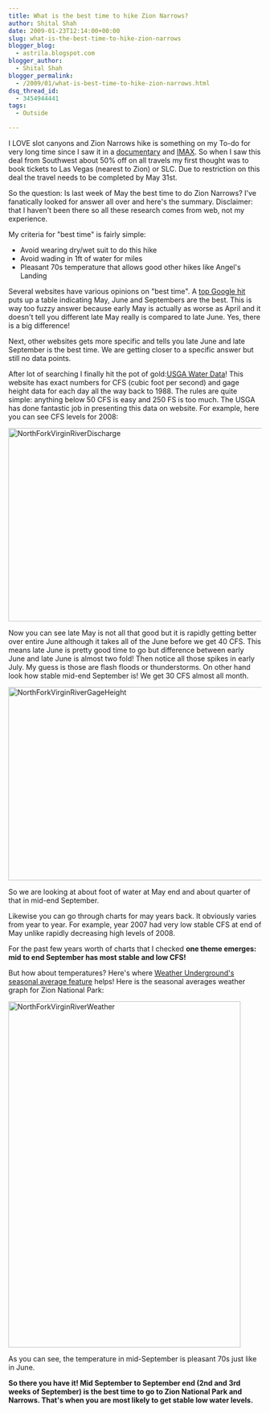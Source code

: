 ```yaml
---
title: What is the best time to hike Zion Narrows?
author: Shital Shah
date: 2009-01-23T12:14:00+00:00
slug: what-is-the-best-time-to-hike-zion-narrows
blogger_blog:
  - astrila.blogspot.com
blogger_author:
  - Shital Shah
blogger_permalink:
  - /2009/01/what-is-best-time-to-hike-zion-narrows.html
dsq_thread_id:
  - 3454944441
tags:
  - Outside

---
```

I LOVE slot canyons and Zion Narrows hike is something on my To-do for very long time since I saw it in a [documentary][1] and [IMAX][2]. So when I saw this deal from Southwest about 50% off on all travels my first thought was to book tickets to Las Vegas (nearest to Zion) or SLC. Due to restriction on this deal the travel needs to be completed by May 31st.

So the question: Is last week of May the best time to do Zion Narrows? I've fanatically looked for answer all over and here's the summary. Disclaimer: that I haven't been there so all these research comes from web, not my experience.

My criteria for "best time" is fairly simple:

  * Avoid wearing dry/wet suit to do this hike
  * Avoid wading in 1ft of water for miles
  * Pleasant 70s temperature that allows good other hikes like Angel's Landing

Several websites have various opinions on "best time". A [top Google hit][3] puts up a table indicating May, June and Septembers are the best. This is way too fuzzy answer because early May is actually as worse as April and it doesn't tell you different late May really is compared to late June. Yes, there is a big difference!

Next, other websites gets more specific and tells you late June and late September is the best time. We are getting closer to a specific answer but still no data points.

After lot of searching I finally hit the pot of gold:[USGA Water Data][4]! This website has exact numbers for CFS (cubic foot per second) and gage height data for each day all the way back to 1988. The rules are quite simple: anything below 50 CFS is easy and 250 FS is too much. The USGA has done fantastic job in presenting this data on website. For example, here you can see CFS levels for 2008:

[<img src="/images/posts/2009/01/NorthForkVirginRiverDischarge.png" alt="NorthForkVirginRiverDischarge" width="576" height="384" class="alignnone size-full wp-image-733" srcset="http://shitalshah.com/ShitalShahWP/wp-content/uploads/2009/01/NorthForkVirginRiverDischarge.png 576w, http://shitalshah.com/ShitalShahWP/wp-content/uploads/2009/01/NorthForkVirginRiverDischarge-300x200.png 300w" sizes="(max-width: 576px) 100vw, 576px" />][5]

Now you can see late May is not all that good but it is rapidly getting better over entire June although it takes all of the June before we get 40 CFS. This means late June is pretty good time to go but difference between early June and late June is almost two fold! Then notice all those spikes in early July. My guess is those are flash floods or thunderstorms. On other hand look how stable mid-end September is! We get 30 CFS almost all month.

[<img src="/images/posts/2009/01/NorthForkVirginRiverGageHeight.png" alt="NorthForkVirginRiverGageHeight" width="576" height="384" class="alignnone size-full wp-image-732" srcset="http://shitalshah.com/ShitalShahWP/wp-content/uploads/2009/01/NorthForkVirginRiverGageHeight.png 576w, http://shitalshah.com/ShitalShahWP/wp-content/uploads/2009/01/NorthForkVirginRiverGageHeight-300x200.png 300w" sizes="(max-width: 576px) 100vw, 576px" />][6]

So we are looking at about foot of water at May end and about quarter of that in mid-end September.

Likewise you can go through charts for may years back. It obviously varies from year to year. For example, year 2007 had very low stable CFS at end of May unlike rapidly decreasing high levels of 2008.

For the past few years worth of charts that I checked **one theme emerges: mid to end September has most stable and low CFS!**

But how about temperatures? Here's where [Weather Underground's seasonal average feature][7] helps! Here is the seasonal averages weather graph for Zion National Park:

[<img src="/images/posts/2009/01/NorthForkVirginRiverWeather.png" alt="NorthForkVirginRiverWeather" width="462" height="687" class="alignnone size-full wp-image-731" srcset="http://shitalshah.com/ShitalShahWP/wp-content/uploads/2009/01/NorthForkVirginRiverWeather.png 462w, http://shitalshah.com/ShitalShahWP/wp-content/uploads/2009/01/NorthForkVirginRiverWeather-201x300.png 201w" sizes="(max-width: 462px) 100vw, 462px" />][8]

As you can see, the temperature in mid-September is pleasant 70s just like in June.

**So there you have it! Mid September to September end (2nd and 3rd weeks of September) is the best time to go to Zion National Park and Narrows. That's when you are most likely to get stable low water levels.**

 [1]: http://www.netflix.com/WiPlayer?movieid=60029430&trkid=222336&lnkctr=srchrd-sr&strkid=2061597409_0_0
 [2]: http://www.netflix.com/Movie/Zion_Canyon_Treasure_of_the_Gods_IMAX/60000565?trkid=222336&lnkctr=srchrd-sr&strkid=1473599445_0_0
 [3]: http://www.zionadventures.com/best_seasons_to_hike_the_narrows.html
 [4]: http://waterdata.usgs.gov/ut/nwis/dv?cb_00060=on&cb_00065=on&format=gif_default&begin_date=2008-01-01&end_date=2009-01-01&site_no=09405500&referred_module=sw
 [5]: /images/posts/2009/01/NorthForkVirginRiverDischarge.png
 [6]: /images/posts/2009/01/NorthForkVirginRiverGageHeight.png
 [7]: http://www.wunderground.com/NORMS/DisplayNORMS.asp?AirportCode=KCDC&SafeCityName=Zion_National_Park&StateCode=UT&Units=none&IATA=CDC
 [8]: /images/posts/2009/01/NorthForkVirginRiverWeather.png